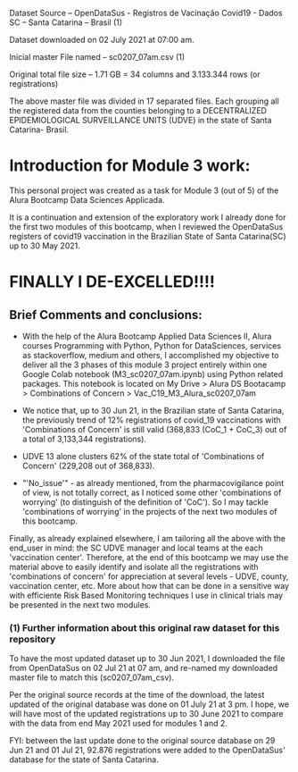 Dataset Source – OpenDataSus - Registros de Vacinação Covid19 - Dados SC – Santa Catarina – Brasil (1)

Dataset downloaded on 02 July 2021 at 07:00 am.

Inicial master File named – sc0207_07am.csv (1)

Original total file size – 1.71 GB = 34 columns and 3.133.344 rows (or registrations)

The above master file was divided in 17 separated files. Each grouping all the registered data from the counties belonging to a DECENTRALIZED EPIDEMIOLOGICAL SURVEILLANCE UNITS (UDVE) in the state of Santa Catarina- Brasil.


# Introduction for Module 3 work:

This personal project was created as a task for Module 3 (out of 5) of the Alura Bootcamp Data Sciences Applicada.

It is a continuation and extension of the exploratory work I already done for the first two modules of this bootcamp, when I reviewed the OpenDataSus registers of covid19 vaccination in the Brazilian State of Santa Catarina(SC) up to 30 May 2021.


# FINALLY I DE-EXCELLED!!!!
## Brief Comments and conclusions: 

* With the help of the Alura Bootcamp Applied Data Sciences II, Alura courses Programming with Python, Python for DataSciences, services as stackoverflow, medium and others, I accomplished my objective to deliver all the 3 phases of this module 3 project entirely within one Google Colab notebook (M3_sc0207_07am.ipynb) using Python related packages. This notebook is located on My Drive > Alura DS Bootacamp > Combinations of Concern > Vac_C19_M3_Alura_sc0207_07am

* We notice that, up to 30 Jun 21, in the Brazilian state of Santa Catarina, the previously trend of 12% registrations of covid_19 vaccinations with 'Combinations of Concern' is still valid (368,833 (CoC_1 + CoC_3) out of a total of 3,133,344 registrations).

* UDVE 13 alone clusters 62% of the state total of 'Combinations of Concern' (229,208 out of 368,833).

* "'No_issue'" - as already mentioned, from the pharmacovigilance point of view, is not totally correct, as I noticed some other 'combinations of worrying' (to distinguish of the definition of 'CoC'). So I may tackle 'combinations of worrying' in the projects of the next two modules of this bootcamp.

Finally, as already explained elsewhere, I am tailoring all the above with the end_user in mind: the SC UDVE manager and local teams at the each 'vaccination center'. Therefore, at the end of this bootcamp we may use the material above to easily identify and isolate all the registrations with 'combinations of concern' for appreciation at several levels - UDVE, county, vaccination center, etc. More about how that can be done in a sensitive way with efficiente Risk Based Monitoring techniques I use in clinical trials may be presented in the next two modules.


### (1) Further information about this original raw dataset for this repository

To have the most updated dataset up to 30 Jun 2021, I downloaded the file from OpenDataSus on 02 Jul 21 at 07 am, and re-named my downloaded master file to match this (sc0207_07am_csv).

Per the original source records at the time of the download, the latest updated of the original database was done on 01 July 21 at 3 pm. I hope, we will have most of the updated registrations up to 30 June 2021 to compare with the data from end May 2021 used for modules 1 and 2.

FYI: between the last update done to the original source database on 29 Jun 21 and 01 Jul 21, 92.876 registrations were added to the OpenDataSus' database for the state of Santa Catarina.
